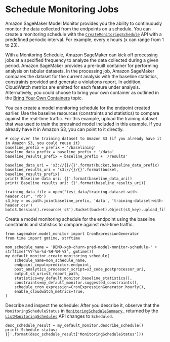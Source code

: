 # Schedule Monitoring Jobs<a name="model-monitor-scheduling"></a>

Amazon SageMaker Model Monitor provides you the ability to continuously monitor the data collected from the endpoints on a schedule\. You can create a monitoring schedule with the [ `CreateMonitoringSchedule`](https://docs.aws.amazon.com/sagemaker/latest/APIReference/API_CreateMonitoringSchedule.html) API with a predefined periodic interval\. For example, every *x* hours \(x can range from 1 to 23\)\.

With a Monitoring Schedule, Amazon SageMaker can kick off processing jobs at a specified frequency to analyze the data collected during a given period\. Amazon SageMaker provides a pre\-built container for performing analysis on tabular datasets\. In the processing job, Amazon SageMaker compares the dataset for the current analysis with the baseline statistics, constraints provided and generate a violations report\. In addition, CloudWatch metrics are emitted for each feature under analysis\. Alternatively, you could choose to bring your own container as outlined in the [Bring Your Own Containers](model-monitor-byoc-containers.md) topic\. 

You can create a model monitoring schedule for the endpoint created earlier\. Use the baseline resources \(constraints and statistics\) to compare against the real\-time traffic\. For this example, upload the training dataset that was used to train the pretrained model included in this example\. If you already have it in Amazon S3, you can point to it directly\.

```
# copy over the training dataset to Amazon S3 (if you already have it in Amazon S3, you could reuse it)
baseline_prefix = prefix + '/baselining'
baseline_data_prefix = baseline_prefix + '/data'
baseline_results_prefix = baseline_prefix + '/results'

baseline_data_uri = 's3://{}/{}'.format(bucket,baseline_data_prefix)
baseline_results_uri = 's3://{}/{}'.format(bucket, baseline_results_prefix)
print('Baseline data uri: {}'.format(baseline_data_uri))
print('Baseline results uri: {}'.format(baseline_results_uri))
```

```
training_data_file = open("test_data/training-dataset-with-header.csv", 'rb')
s3_key = os.path.join(baseline_prefix, 'data', 'training-dataset-with-header.csv')
boto3.Session().resource('s3').Bucket(bucket).Object(s3_key).upload_fileobj(training_data_file)
```

Create a model monitoring schedule for the endpoint using the baseline constraints and statistics to compare against real\-time traffic\.

```
from sagemaker.model_monitor import CronExpressionGenerator
from time import gmtime, strftime

mon_schedule_name = 'DEMO-xgb-churn-pred-model-monitor-schedule-' + strftime("%Y-%m-%d-%H-%M-%S", gmtime())
my_default_monitor.create_monitoring_schedule(
    schedule_name=mon_schedule_name,
    endpoint_input=predictor.endpoint,
    post_analytics_processor_script=s3_code_postprocessor_uri,
    output_s3_uri=s3_report_path,
    statistics=my_default_monitor.baseline_statistics(),
    constraints=my_default_monitor.suggested_constraints(),
    schedule_cron_expression=CronExpressionGenerator.hourly(),
    enable_cloudwatch_metrics=True,
)
```

Describe and inspect the schedule: After you describe it, observe that the `MonitoringScheduleStatus` in [ `MonitoringScheduleSummary `](https://docs.aws.amazon.com/sagemaker/latest/APIReference/API_MonitoringScheduleSummary.html) returned by the [ `ListMonitoringSchedules`](https://docs.aws.amazon.com/sagemaker/latest/APIReference/API_ListMonitoringSchedules.html) API changes to `Scheduled`\.

```
desc_schedule_result = my_default_monitor.describe_schedule()
print('Schedule status: {}'.format(desc_schedule_result['MonitoringScheduleStatus']))
```